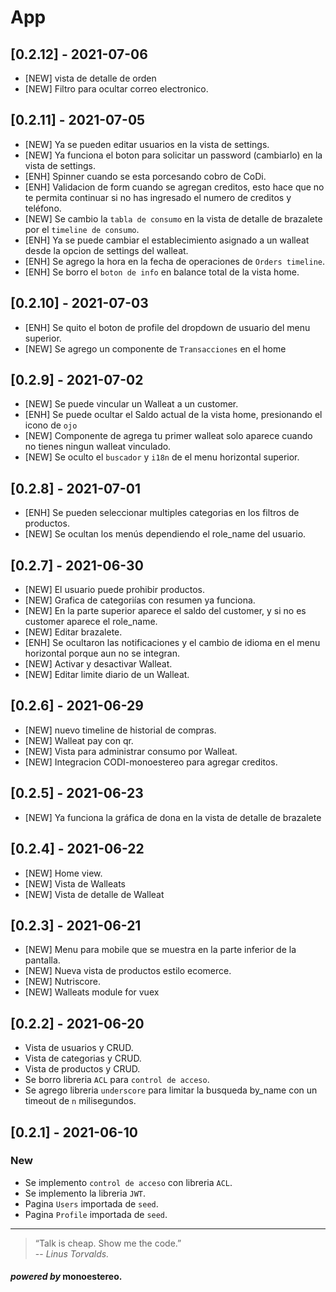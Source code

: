 # App

## [0.2.12] - 2021-07-06
- [NEW] vista de detalle de orden
- [NEW] Filtro para ocultar correo electronico.

## [0.2.11] - 2021-07-05
- [NEW] Ya se pueden editar usuarios en la vista de settings.
- [NEW] Ya funciona el boton para solicitar un password (cambiarlo) en la vista de settings.
- [ENH] Spinner cuando se esta porcesando cobro de CoDi.
- [ENH] Validacion de form cuando se agregan creditos, esto hace que no te permita continuar si no has ingresado el numero de creditos y teléfono.
- [NEW] Se cambio la `tabla de consumo` en la vista de detalle de brazalete por el `timeline de consumo`.
- [ENH] Ya se puede cambiar el establecimiento asignado a un walleat desde la opcion de settings del walleat.
- [ENH] Se agrego la hora en la fecha de operaciones de `Orders timeline`.
- [ENH] Se borro el `boton de info` en balance total de la vista home.

## [0.2.10] - 2021-07-03
- [ENH] Se quito el boton de profile del dropdown de usuario del menu superior.
- [NEW] Se agrego un componente de `Transacciones` en el home

## [0.2.9] - 2021-07-02
- [NEW] Se puede vincular un Walleat a un customer.
- [ENH] Se puede ocultar el Saldo actual de la vista home, presionando el icono de `ojo`
- [NEW] Componente de agrega tu primer walleat solo aparece cuando no tienes ningun walleat vinculado.
- [NEW] Se oculto el `buscador` y `i18n` de el menu horizontal superior.

## [0.2.8] - 2021-07-01
- [ENH] Se pueden seleccionar multiples categorias en los filtros de productos.
- [NEW] Se ocultan los menús dependiendo el role_name del usuario.

## [0.2.7] - 2021-06-30
- [NEW] El usuario puede prohibir productos.
- [NEW] Grafica de categoriías con resumen ya funciona.
- [NEW] En la parte superior aparece el saldo del customer, y si no es customer aparece el role_name.
- [NEW] Editar brazalete.
- [ENH] Se ocultaron las notificaciones y el cambio de idioma en el menu horizontal porque aun no se integran.
- [NEW] Activar y desactivar Walleat.
- [NEW] Editar limite diario de un Walleat.

## [0.2.6] - 2021-06-29
- [NEW] nuevo timeline de historial de compras.
- [NEW] Walleat pay con qr.
- [NEW] Vista para administrar consumo por Walleat.
- [NEW] Integracion CODI-monoestereo para agregar creditos.

## [0.2.5] - 2021-06-23
- [NEW] Ya funciona la gráfica de dona en la vista de detalle de brazalete

## [0.2.4] - 2021-06-22
- [NEW] Home view.
- [NEW] Vista de Walleats
- [NEW] Vista de detalle de Walleat

## [0.2.3] - 2021-06-21
- [NEW] Menu para mobile que se muestra en la parte inferior de la pantalla.
- [NEW] Nueva vista de productos estilo ecomerce.
- [NEW] Nutriscore.
- [NEW] Walleats module for vuex

## [0.2.2] - 2021-06-20
- Vista de usuarios y CRUD.
- Vista de categorias y CRUD.
- Vista de productos y CRUD.
- Se borro libreria `ACL` para `control de acceso`.
- Se agrego libreria `underscore` para limitar la busqueda by_name con un timeout de `n` milisegundos.

## [0.2.1] - 2021-06-10
### New
- Se implemento `control de acceso` con libreria `ACL`.
- Se implemento la libreria `JWT`.
- Pagina `Users` importada de `seed`.
- Pagina `Profile` importada de `seed`.

---

>“Talk is cheap. Show me the code.”\
> -- <cite>Linus Torvalds.</cite>

#### _powered by_ monoestereo.